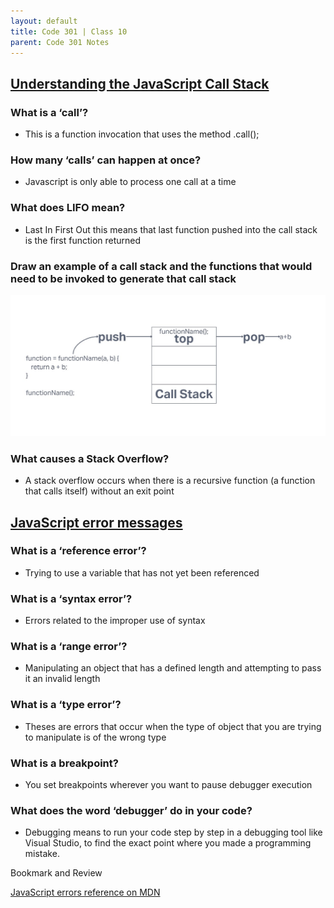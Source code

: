 ```yaml
---
layout: default
title: Code 301 | Class 10
parent: Code 301 Notes
---
```


## [Understanding the JavaScript Call Stack](https://medium.freecodecamp.org/understanding-the-javascript-call-stack-861e41ae61d4)

### What is a ‘call’?

* This is a function invocation that uses the method .call();

### How many ‘calls’ can happen at once?

* Javascript is only able to process one call at a time

### What does LIFO mean?

* Last In First Out this means that last function pushed into the call stack is the first function returned

### Draw an example of a call stack and the functions that would need to be invoked to generate that call stack

![Call Stack](../img/callStack.jpg)

### What causes a Stack Overflow?

* A stack overflow occurs when there is a recursive function (a function that calls itself) without an exit point

## [JavaScript error messages](https://codeburst.io/javascript-error-messages-debugging-d23f84f0ae7c)

### What is a ‘reference error’?

* Trying to use a variable that has not yet been referenced

### What is a ‘syntax error’?

* Errors related to the improper use of syntax

### What is a ‘range error’?

* Manipulating an object that has a defined length and attempting to pass it an invalid length

### What is a ‘type error’?

* Theses are errors that occur when the type of object that you are trying to manipulate is of the wrong type

### What is a breakpoint?

* You set breakpoints wherever you want to pause debugger execution

### What does the word ‘debugger’ do in your code?

* Debugging means to run your code step by step in a debugging tool like Visual Studio, to find the exact point where you made a programming mistake.

Bookmark and Review

[JavaScript errors reference on MDN](https://developer.mozilla.org/en-US/docs/Web/JavaScript/Reference/Errors)
